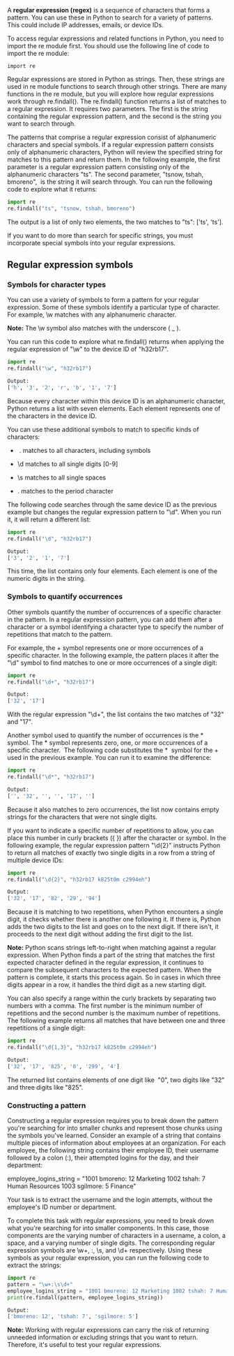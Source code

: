 A **regular expression (regex)** is a sequence of characters that forms a pattern. You can use these in Python to search for a variety of patterns. This could include IP addresses, emails, or device IDs.

To access regular expressions and related functions in Python, you need to import the re module first. You should use the following line of code to import the re module:

`import re`

Regular expressions are stored in Python as strings. Then, these strings are used in re module functions to search through other strings. There are many functions in the re module, but you will explore how regular expressions work through re.findall(). The re.findall() function returns a list of matches to a regular expression. It requires two parameters. The first is the string containing the regular expression pattern, and the second is the string you want to search through.

The patterns that comprise a regular expression consist of alphanumeric characters and special symbols. If a regular expression pattern consists only of alphanumeric characters, Python will review the specified string for matches to this pattern and return them. In the following example, the first parameter is a regular expression pattern consisting only of the alphanumeric characters "ts". The second parameter, "tsnow, tshah, bmoreno",  is the string it will search through. You can run the following code to explore what it returns:
``` python
import re
re.findall("ts", "tsnow, tshah, bmoreno")
```
The output is a list of only two elements, the two matches to "ts": ['ts', 'ts'].

If you want to do more than search for specific strings, you must incorporate special symbols into your regular expressions.

## Regular expression symbols

### Symbols for character types

You can use a variety of symbols to form a pattern for your regular expression. Some of these symbols identify a particular type of character. For example, \w matches with any alphanumeric character.

**Note:** The \w symbol also matches with the underscore ( _ ).

You can run this code to explore what re.findall() returns when applying the regular expression of "\w" to the device ID of "h32rb17".
```python
import re
re.findall("\w", "h32rb17")

Output:
['h', '3', '2', 'r', 'b', '1', '7']
```
Because every character within this device ID is an alphanumeric character, Python returns a list with seven elements. Each element represents one of the characters in the device ID.

You can use these additional symbols to match to specific kinds of characters:

-  . matches to all characters, including symbols
    
- \d matches to all single digits [0-9]
    
- \s matches to all single spaces 
    
- \. matches to the period character
    

The following code searches through the same device ID as the previous example but changes the regular expression pattern to "\d". When you run it, it will return a different list:
```python
import re
re.findall("\d", "h32rb17")

Output:
['3', '2', '1', '7']
```
This time, the list contains only four elements. Each element is one of the numeric digits in the string.

### Symbols to quantify occurrences

Other symbols quantify the number of occurrences of a specific character in the pattern. In a regular expression pattern, you can add them after a character or a symbol identifying a character type to specify the number of repetitions that match to the pattern.

For example, the + symbol represents one or more occurrences of a specific character. In the following example, the pattern places it after the "\d" symbol to find matches to one or more occurrences of a single digit:
```python
import re
re.findall("\d+", "h32rb17")

Output:
['32', '17']
```

With the regular expression "\d+", the list contains the two matches of "32" and "17".

Another symbol used to quantify the number of occurrences is the * symbol. The * symbol represents zero, one, or more occurrences of a specific character.  The following code substitutes the *  symbol for the + used in the previous example. You can run it to examine the difference:
``` python
import re
re.findall("\d*", "h32rb17")

Output:
['', '32', '', '', '17', '']
```
Because it also matches to zero occurrences, the list now contains empty strings for the characters that were not single digits.

If you want to indicate a specific number of repetitions to allow, you can place this number in curly brackets ({ }) after the character or symbol. In the following example, the regular expression pattern "\d{2}" instructs Python to return all matches of exactly two single digits in a row from a string of multiple device IDs:
```python
import re
re.findall("\d{2}", "h32rb17 k825t0m c2994eh")

Output:
['32', '17', '82', '29', '94']
```
Because it is matching to two repetitions, when Python encounters a single digit, it checks whether there is another one following it. If there is, Python adds the two digits to the list and goes on to the next digit. If there isn't, it proceeds to the next digit without adding the first digit to the list.

**Note:** Python scans strings left-to-right when matching against a regular expression. When Python finds a part of the string that matches the first expected character defined in the regular expression, it continues to compare the subsequent characters to the expected pattern. When the pattern is complete, it starts this process again. So in cases in which three digits appear in a row, it handles the third digit as a new starting digit.

You can also specify a range within the curly brackets by separating two numbers with a comma. The first number is the minimum number of repetitions and the second number is the maximum number of repetitions. The following example returns all matches that have between one and three repetitions of a single digit:
```python
import re
re.findall("\d{1,3}", "h32rb17 k825t0m c2994eh")

Output:
['32', '17', '825', '0', '299', '4']
```
The returned list contains elements of one digit like  "0", two digits like "32" and three digits like "825".

### Constructing a pattern

Constructing a regular expression requires you to break down the pattern you're searching for into smaller chunks and represent those chunks using the symbols you've learned. Consider an example of a string that contains multiple pieces of information about employees at an organization. For each employee, the following string contains their employee ID, their username followed by a colon (:), their attempted logins for the day, and their department:

employee_logins_string = "1001 bmoreno: 12 Marketing 1002 tshah: 7 Human Resources 1003 sgilmore: 5 Finance"

Your task is to extract the username and the login attempts, without the employee's ID number or department.

To complete this task with regular expressions, you need to break down what you're searching for into smaller components. In this case, those components are the varying number of characters in a username, a colon, a space, and a varying number of single digits. The corresponding regular expression symbols are \w+, :, \s, and \d+ respectively. Using these symbols as your regular expression, you can run the following code to extract the strings:
```python
import re
pattern = "\w+:\s\d+"
employee_logins_string = "1001 bmoreno: 12 Marketing 1002 tshah: 7 Human Resources 1003 sgilmore: 5 Finance"
print(re.findall(pattern, employee_logins_string))

Output:
['bmoreno: 12', 'tshah: 7', 'sgilmore: 5']
```
**Note:** Working with regular expressions can carry the risk of returning unneeded information or excluding strings that you want to return. Therefore, it's useful to test your regular expressions.